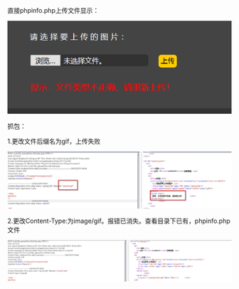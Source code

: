 直接phpinfo.php上传文件显示：

![](images/15D6B38A2C2A4122B2C45A8D9F956C0Cclipboard.png)

抓包：

1.更改文件后缀名为gif，上传失败

![](images/2EAA4D200B0445F4AF0C3F2207034557clipboard.png)

2.更改Content-Type:为image/gif。报错已消失。查看目录下已有，phpinfo.php文件

![](images/B8705B8A953E479CAA36D24D3F9D88E2clipboard.png)

